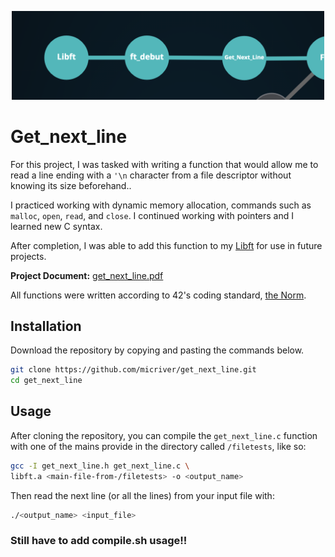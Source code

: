 <p align="center">
  <div align="center">
   <img src="assets/gnl_graph.png" width="500px"</img><br>
  </div>
</p>

# Get_next_line

For this project, I was tasked with writing a function that would allow me to read a line ending with a ```'\n``` character from a file descriptor without knowing its size beforehand.. 

I practiced working with dynamic memory allocation, commands such as ```malloc```, ```open```, ```read```, and ```close```. I continued working with pointers and I learned new C syntax.

After completion, I was able to add this function to my [Libft](https://github.com/micriver/Libft.git) for use in future projects.

**Project Document:**
[get_next_line.pdf](https://github.com/micriver/get_next_line/blob/master/docs/get_next_line.en.pdf)

All functions were written according to 42's coding standard,
[the Norm](https://github.com/micriver/docs/norme.en%20.pdf).


## Installation

Download the repository by copying and pasting the commands below.

```bash
git clone https://github.com/micriver/get_next_line.git
cd get_next_line
```

## Usage

After cloning the repository, you can compile the ```get_next_line.c``` function with one of the mains provide in the directory called ```/filetests```, like so:

```bash
gcc -I get_next_line.h get_next_line.c \ 
libft.a <main-file-from-/filetests> -o <output_name>
```
Then read the next line (or all the lines) from your input file with:

```bash
./<output_name> <input_file>
```

### Still have to add compile.sh usage!!
